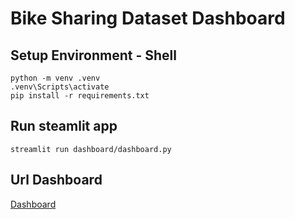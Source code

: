 # Bike Sharing Dataset Dashboard

## Setup Environment - Shell
```
python -m venv .venv
.venv\Scripts\activate
pip install -r requirements.txt
```

## Run steamlit app
```
streamlit run dashboard/dashboard.py
```

## Url Dashboard

[Dashboard](https://bike-sharing-dashboard-tfrs.streamlit.app/)

